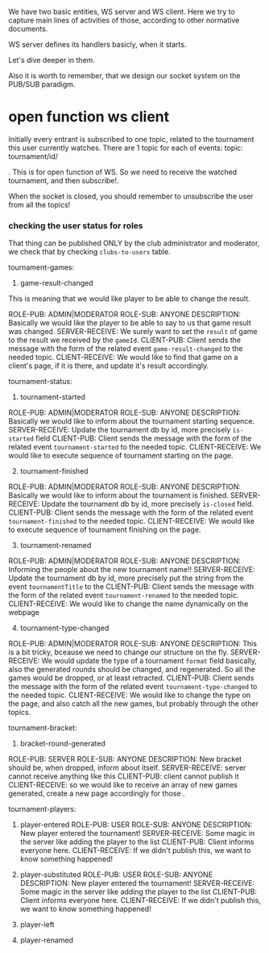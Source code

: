 


We have two basic entities, WS server and WS client. Here we try to capture main lines of activities of those, according to other normative documents. 



WS server defines its handlers basicly, when it starts. 

Let's dive deeper in them. 

Also it is worth to remember, that we design our socket system on the PUB/SUB paradigm.



# open function ws client


Initially every entrant is subscribed to one topic, related to the tournament this user currently watches. There are 1 topic for each  of events: 
topic:
tournament/id/


. This is for open function of WS. So we need to receive the watched tournament, and then subscribe!.

When the socket is closed, you should remember to unsubscribe the user from all the topics!


### checking the user status for roles 
That thing can be published ONLY by the club administrator and moderator, we check that by checking `clubs-to-users` table. 


tournament-games: 

1. game-result-changed

This is meaning that we would like player to be able to change the result.  

ROLE-PUB: ADMIN|MODERATOR
ROLE-SUB: ANYONE
DESCRIPTION: Basically we would like the player to be able to say to us that game result was changed. 
SERVER-RECEIVE: We surely want to set the `result` of game to the result we received by the `gameId`. 
CLIENT-PUB: Client sends the message with the form of the related event `game-result-changed` to the needed topic.
CLIENT-RECEIVE: We would like to find that game on a client's page, if it is there, and update it's result accordingly.



tournament-status:
1. tournament-started


ROLE-PUB: ADMIN|MODERATOR
ROLE-SUB: ANYONE
DESCRIPTION: Basically we would like to inform about the tournament starting sequence. 
SERVER-RECEIVE: Update the tournament db by id, more precisely `is-started` field
CLIENT-PUB: Client sends the message with the form of the related event `tournament-started` to the needed topic.
CLIENT-RECEIVE: We would like to execute sequence of tournament starting on the page. 

2. tournament-finished


ROLE-PUB: ADMIN|MODERATOR
ROLE-SUB: ANYONE
DESCRIPTION: Basically we would like to inform about the tournament is finished. 
SERVER-RECEIVE: Update the tournament db by id, more precisely `is-closed` field.
CLIENT-PUB: Client sends the message with the form of the related event `tournament-finished` to the needed topic.
CLIENT-RECEIVE: We would like to execute sequence of tournament finishing on the page. 


3. tournament-renamed


ROLE-PUB: ADMIN|MODERATOR
ROLE-SUB: ANYONE
DESCRIPTION: Informing the people about the new tournament name!! 
SERVER-RECEIVE: Update the tournament db by id, more precisely put the string from the event `tournamentTitle` to the
CLIENT-PUB: Client sends the message with the form of the related event `tournament-renamed` to the needed topic.
CLIENT-RECEIVE: We would like to change the name dynamically on the webpage

4. tournament-type-changed

ROLE-PUB: ADMIN|MODERATOR
ROLE-SUB: ANYONE
DESCRIPTION: This is a bit tricky, bceause we need to change our structure on the fly. 
SERVER-RECEIVE: We would update the type of a tournament `format` field basically, also the generated rounds should be changed, and regenerated. So all the games would be dropped, or at least retracted. 
CLIENT-PUB: Client sends the message with the form of the related event `tournament-type-changed` to the needed topic.
CLIENT-RECEIVE: We would like to change the type on the page, and also catch all the new games, but probably through the other topics.



tournament-bracket:
1. bracket-round-generated

ROLE-PUB: SERVER
ROLE-SUB: ANYONE
DESCRIPTION: New bracket should be, when dropped, inform about itself.
SERVER-RECEIVE: server cannot receive anything like this
CLIENT-PUB: client cannot publish it
CLIENT-RECEIVE: so we would like to receive an array of new games generated, create a new page accordingly for those .



tournament-players:
1. player-entered
ROLE-PUB: USER
ROLE-SUB: ANYONE
DESCRIPTION: New player entered the tournament!
SERVER-RECEIVE: Some magic in the server like adding the player to the list
CLIENT-PUB: Client informs everyone here. 
CLIENT-RECEIVE: If we didn't publish this, we want to know something happened!

2. player-substituted
ROLE-PUB: USER
ROLE-SUB: ANYONE
DESCRIPTION: New player entered the tournament!
SERVER-RECEIVE: Some magic in the server like adding the player to the list
CLIENT-PUB: Client informs everyone here. 
CLIENT-RECEIVE: If we didn't publish this, we want to know something happened!

3. player-left
4. player-renamed
